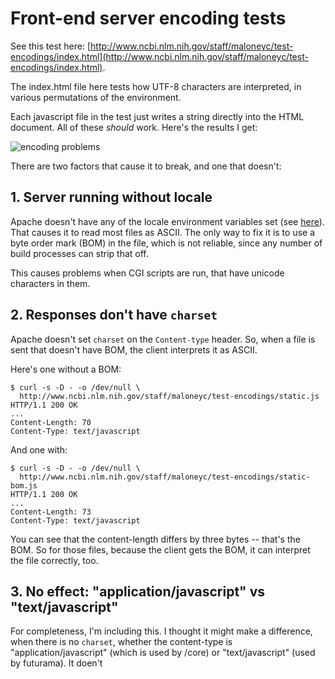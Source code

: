 # Front-end server encoding tests

See this test here:
[http://www.ncbi.nlm.nih.gov/staff/maloneyc/test-encodings/index.html](http://www.ncbi.nlm.nih.gov/staff/maloneyc/test-encodings/index.html).

The index.html file here tests how UTF-8 characters are interpreted, in various
permutations of the environment.

Each javascript file in the test just writes a string directly into the HTML
document. All of these *should* work. Here's the results I get:

![encoding problems](https://stash.ncbi.nlm.nih.gov/users/maloneyc/repos/test-encodings/browse/results.png?at=dbda17e71ab2f11a68704bece48b2a80d4e7a59e&raw)

There are two factors that cause it to break, and one that doesn't:

## 1. Server running without locale

Apache doesn't have any of the locale environment variables set (see 
[here](http://www.ncbi.nlm.nih.gov/staff/maloneyc/test-encodings/echo-locale.cgi)).
That causes it to read most files as ASCII. The only way to fix it is to use a 
byte order mark (BOM) in the file, which is not reliable, since any number of
build processes can strip that off.

This causes problems when CGI scripts are run, that have unicode characters in
them.

## 2. Responses don't have `charset`

Apache doesn't set `charset` on the `Content-type` header. So, when a file 
is sent that doesn't have BOM, the client interprets it as ASCII.

Here's one without a BOM:

```
$ curl -s -D - -o /dev/null \
  http://www.ncbi.nlm.nih.gov/staff/maloneyc/test-encodings/static.js
HTTP/1.1 200 OK
...
Content-Length: 70
Content-Type: text/javascript
```

And one with:

```
$ curl -s -D - -o /dev/null \
  http://www.ncbi.nlm.nih.gov/staff/maloneyc/test-encodings/static-bom.js
HTTP/1.1 200 OK
...
Content-Length: 73
Content-Type: text/javascript
```

You can see that the content-length differs by three bytes -- that's the BOM.
So for those files, because the client gets the BOM, it can interpret the file
correctly, too.

## 3. No effect: "application/javascript" vs "text/javascript"

For completeness, I'm including this. I thought it might make a difference,
when there is no `charset`, whether the content-type is "application/javascript" 
(which is used by /core) or "text/javascript" (used by futurama). It doen't


